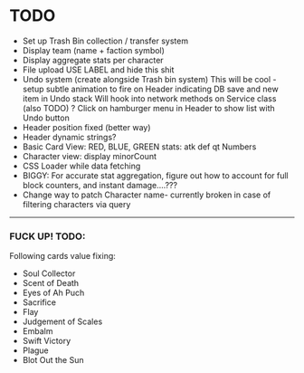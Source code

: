 # TODO

- Set up Trash Bin collection / transfer system
- Display team (name + faction symbol)
- Display aggregate stats per character
- File upload USE LABEL and hide this shit
- Undo system (create alongside Trash bin system)
This will be cool - setup subtle animation to fire on Header indicating DB save and new item in Undo stack
Will hook into network methods on Service class (also TODO)
? Click on hamburger menu in Header to show list with Undo button
- Header position fixed (better way)
- Header dynamic strings?
- Basic Card View: RED, BLUE, GREEN stats: atk def qt Numbers
- Character view: display minorCount
- CSS Loader while data fetching
- BIGGY: For accurate stat aggregation, figure out how to account for full block counters, and instant damage....???
- Change way to patch Character name- currently broken in case of filtering characters via query

------

### FUCK UP! TODO: 
Following cards value fixing:
- Soul Collector
- Scent of Death
- Eyes of Ah Puch
- Sacrifice
- Flay
- Judgement of Scales
- Embalm
- Swift Victory
- Plague
- Blot Out the Sun
